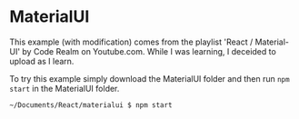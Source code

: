 # MaterialUI
This example (with modification) comes from the playlist 'React / Material-UI' by Code Realm on Youtube.com. While I was learning, I deceided to upload as I learn.

To try this example simply download the MaterialUI folder and then run `npm start` in the MaterialUI folder.
```
~/Documents/React/materialui $ npm start
```

